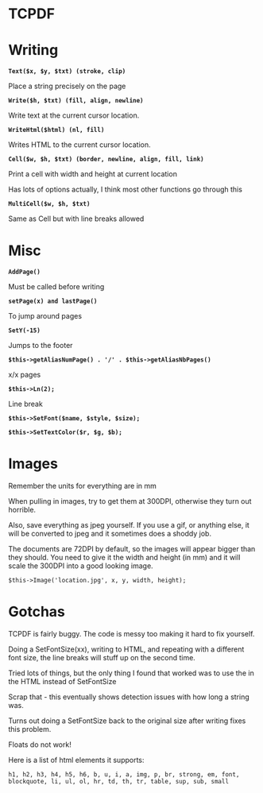TCPDF
=====

Writing
=======

**`Text($x, $y, $txt) (stroke, clip)`**

Place a string precisely on the page

**`Write($h, $txt) (fill, align, newline)`**

Write text at the current cursor location.

**`WriteHtml($html) (nl, fill)`**

Writes HTML to the current cursor location.

**`Cell($w, $h, $txt) (border, newline, align, fill, link)`**

Print a cell with width and height at current location

Has lots of options actually, I think most other functions go through this

**`MultiCell($w, $h, $txt)`**

Same as Cell but with line breaks allowed

Misc
====

**`AddPage()`**

Must be called before writing

**`setPage(x) and lastPage()`**

To jump around pages

**`SetY(-15)`**

Jumps to the footer

**`$this->getAliasNumPage() . '/' . $this->getAliasNbPages()`**

x/x pages

**`$this->Ln(2);`**

Line break

**`$this->SetFont($name, $style, $size);`**

**`$this->SetTextColor($r, $g, $b);`**

Images
======

Remember the units for everything are in mm

When pulling in images, try to get them at 300DPI, otherwise they turn out horrible.

Also, save everything as jpeg yourself. If you use a gif, or anything else, it will be converted to jpeg and it sometimes does a shoddy job.

The documents are 72DPI by default, so the images will appear bigger than they should. You need to give it the width and height (in mm) and it will scale the 300DPI into a good looking image.

`$this->Image('location.jpg', x, y, width, height);`

Gotchas
=======

TCPDF is fairly buggy. The code is messy too making it hard to fix yourself.

Doing a SetFontSize(xx), writing to HTML, and repeating with a different font size, the line breaks will stuff up on the second time.

Tried lots of things, but the only thing I found that worked was to use the <font size="xx"></font> in the HTML instead of SetFontSize

Scrap that - this eventually shows detection issues with how long a string was.

Turns out doing a SetFontSize back to the original size after writing fixes this problem.

Floats do not work!

Here is a list of html elements it supports:

`h1, h2, h3, h4, h5, h6, b, u, i, a, img, p, br, strong, em, font, blockquote, li, ul, ol, hr, td, th, tr, table, sup, sub, small`
